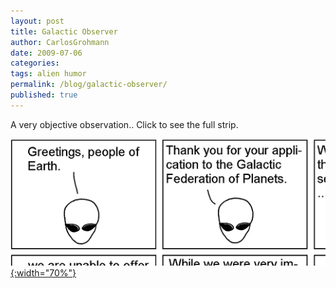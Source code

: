 ```yaml
---
layout: post
title: Galactic Observer
author: CarlosGrohmann
date: 2009-07-06
categories: 
tags: alien humor
permalink: /blog/galactic-observer/
published: true
---
```


A very objective observation.. Click to see the full strip.  

[![](/img/objective_observer_cut.png){:width="70%"}](https://i1.wp.com/abstrusegoose.com/strips/objective_observer.png)
 
